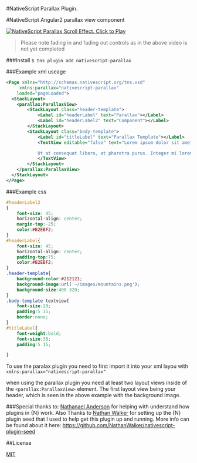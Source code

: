 #NativeScript Parallax Plugin.

#NativeScript Angular2 parallax view component


[![NativeScript Parallax Scroll Effect. Click to Play](https://img.youtube.com/vi/sR_Ku7dsm2c/0.jpg)](https://www.youtube.com/embed/sR_Ku7dsm2c)
>Please note fading in and fading out controls as in the above video is not yet completed

###Install
`$ tns plugin add nativescript-parallax`

###Example xml useage

```xml
<Page xmlns="http://schemas.nativescript.org/tns.xsd"
	 xmlns:parallax="nativescript-parallax"
	loaded="pageLoaded">
  <StackLayout>
  	<parallax:ParallaxView>
		<StackLayout class="header-template">
			<Label id="headerLabel" text="Parallax"></Label>
			<Label id="headerLabel2" text="Component"></Label>
		</StackLayout>
		<StackLayout class="body-template">
			<Label id="titleLabel" text="Parallax Template"></Label>
			<TextView editable="false" text="Lorem ipsum dolor sit amet, consectetur adipiscing elit. Ut scelerisque, est in viverra vehicula, enim lacus fermentum mi, vel tincidunt libero diam quis nulla. In sem tellus, eleifend quis egestas at, ultricies a neque. Cras facilisis lacinia velit ut lacinia. Phasellus fermentum libero et est ultricies venenatis sit amet ac lectus. Curabitur faucibus nisi id tellus vehicula luctus. Class aptent taciti sociosqu ad litora torquent per conubia nostra, per inceptos himenaeos. Nunc condimentum est id nibh volutpat tempor. Phasellus sodales velit vel dui feugiat, eget tincidunt tortor sollicitudin. Donec nec risus in purus interdum eleifend. Praesent placerat urna aliquet orci suscipit laoreet. In ac purus nec sapien rhoncus egestas.

			Ut at consequat libero, at pharetra purus. Integer mi lorem, luctus eget porttitor vitae, pharetra et urna. Morbi et euismod lacus. Vestibulum a massa odio. Aenean at neque hendrerit, consequat sem et, congue mi. Sed egestas, ante feugiat lacinia tempus, lacus lorem laoreet magna, a hendrerit augue leo vitae risus. Integer ornare odio nec libero elementum malesuada. Cras sem sapien, aliquet eget nibh molestie, finibus dictum augue. Nulla mi metus, finibus id arcu nec, molestie venenatis libero. Morbi a pharetra odio. Maecenas viverra, quam at sollicitudin sodales, diam purus lacinia dolor, vitae scelerisque erat mi nec nibh. Quisque egestas et nunc in pharetra. Sed vitae tincidunt justo, dictum tincidunt nisi. Quisque tempus dolor urna, et mattis velit porta vitae.">
			</TextView>
		</StackLayout>
	</parallax:ParallaxView>
  </StackLayout>
</Page>

```
###Example css
```css
#headerLabel2
{
	font-size: 45;
	horizontal-align: center;
	margin-top:-25;
	color:#B2EBF2;
}
#headerLabel{
	font-size: 45;
	horizontal-align: center;
	padding-top:75;
	color:#B2EBF2;
}
.header-template{
	background-color:#212121;
	background-image:url('~/images/mountains.png');
	background-size:400 320;
}
.body-template textview{
	font-size:20;
	padding:5 15;
	border:none;
}
#titleLabel{
	font-weight:bold;
	font-size:30;
	padding:5 15;

}
```
To use the paralax plugin you need to first import it into your xml layou with  `xmlns:parallax="nativescript-parallax"`

when using the parallax plugin you need at least two layout views inside of the ``<parallax:ParallaxView>`` element. The first layout view being your header, which is seen in the above example with the background image.

###Special thanks to:
 [Nathanael Anderson](https://github.com/NathanaelA) for helping with understand how plugins in {N} work.
 Also Thanks to [Nathan Walker](https://github.com/NathanWalker) for setting up the {N} plugin seed that I used to help get this plugin up and running. More info can be found about it here:
https://github.com/NathanWalker/nativescript-plugin-seed

##License

[MIT](/LICENSE)
